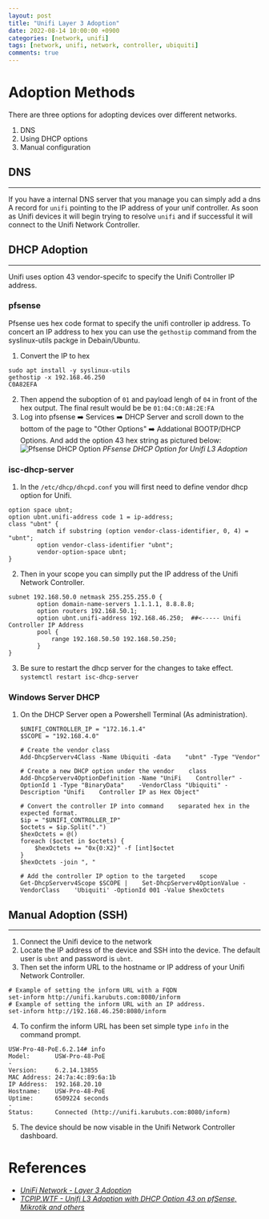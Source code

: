 ```yaml
---
layout: post
title: "Unifi Layer 3 Adoption"
date: 2022-08-14 10:00:00 +0900
categories: [network, unifi]
tags: [network, unifi, network, controller, ubiquiti]
comments: true
---
```


# Adoption Methods

There are three options for adopting devices over different networks. 
1. DNS
2. Using DHCP options
3. Manual configuration

## DNS
----

If you have a internal DNS server that you manage you can simply add a dns A record for `unifi` pointing to the IP address of your unif controller. As soon as Unifi devices it will begin trying to resolve `unifi` and if successful it will connect to the Unifi Network Controller. 

## DHCP Adoption
----

Unifi uses option 43 vendor-specifc to specify the Unifi Controller IP address. 

### pfsense

Pfsense ues hex code format to specify the unifi controller ip address. To concert an IP address to hex you can use the `gethostip` command from the syslinux-utils packge in Debain/Ubuntu. 

1. Convert the IP to hex
```shell
sudo apt install -y syslinux-utils
gethostip -x 192.168.46.250
C0A82EFA
````
2. Then append the suboption of `01` and payload lengh of `04` in front of the hex output. The final result would be be `01:04:C0:A8:2E:FA`
3. Log into pfsense ➡️ Services ➡️ DHCP Server and scroll down to the bottom of the page to "Other Options" ➡️ Addational BOOTP/DHCP Options. And add the option 43 hex string as pictured below:
![Pfsense DHCP Option](/img/pfsense-dhcp-option.png)
_PFsense DHCP Option for Unifi L3 Adoption_


### isc-dhcp-server

1. In the `/etc/dhcp/dhcpd.conf` you will first need to define vendor dhcp option for Unifi.
```shell
option space ubnt;
option ubnt.unifi-address code 1 = ip-address;
class "ubnt" {
        match if substring (option vendor-class-identifier, 0, 4) = "ubnt";
        option vendor-class-identifier "ubnt";
        vendor-option-space ubnt;
}
``` 
2. Then in your scope you can simplly put the IP address of the Unifi Network Controller.  
```shell
subnet 192.168.50.0 netmask 255.255.255.0 {
        option domain-name-servers 1.1.1.1, 8.8.8.8;
        option routers 192.168.50.1;
        option ubnt.unifi-address 192.168.46.250;  ##<----- Unifi Controller IP Address
        pool {
            range 192.168.50.50 192.168.50.250;
        }
}
```
3. Be sure to restart the dhcp server for the changes to take effect. `systemctl restart isc-dhcp-server`

### Windows Server DHCP

1. On the DHCP Server open a Powershell Terminal (As administration). 
   ```shell
   $UNIFI_CONTROLLER_IP = "172.16.1.4"
   $SCOPE = "192.168.4.0" 
   
   # Create the vendor class
   Add-DhcpServerv4Class -Name Ubiquiti -data    "ubnt" -Type "Vendor"
   
   # Create a new DHCP option under the vendor    class 
   Add-DhcpServerv4OptionDefinition -Name "UniFi    Controller" -OptionId 1 -Type "BinaryData"    -VendorClass "Ubiquiti" -Description "Unifi    Controller IP as Hex Object"
   
   # Convert the controller IP into command    separated hex in the expected format.
   $ip = "$UNIFI_CONTROLLER_IP"
   $octets = $ip.Split(".")
   $hexOctets = @()
   foreach ($octet in $octets) {
       $hexOctets += "0x{0:X2}" -f [int]$octet
   }
   $hexOctets -join ", "
   
   # Add the controller IP option to the targeted    scope
   Get-DhcpServerv4Scope $SCOPE |    Set-DhcpServerv4OptionValue -VendorClass    'Ubiquiti' -OptionId 001 -Value $hexOctets
   ```



## Manual Adoption (SSH)
----


1. Connect the Unifi device to the network
2. Locate the IP address of the device and SSH into the device. The default user is `ubnt` and password is `ubnt`. 
3. Then set the inform URL to the hostname or IP address of your Unifi Network Controller. 
```shell
# Example of setting the inform URL with a FQDN
set-inform http://unifi.karubuts.com:8080/inform
# Example of setting the inform URL with an IP address. 
set-inform http://192.168.46.250:8080/inform
```
4. To confirm the inform URL has been set simple type `info` in the command prompt. 
```shell
USW-Pro-48-PoE.6.2.14# info
Model:       USW-Pro-48-PoE
-
Version:     6.2.14.13855
MAC Address: 24:7a:4c:89:6a:1b
IP Address:  192.168.20.10
Hostname:    USW-Pro-48-PoE
Uptime:      6509224 seconds
-
Status:      Connected (http://unifi.karubuts.com:8080/inform)
```
5. The device should be now visable in the Unifi Network Controller dashboard. 


# References
- _[UniFi Network - Layer 3 Adoption](https://help.ui.com/hc/en-us/articles/204909754-UniFi-Layer-3-Adoption-for-Remote-UniFi-Network-Applications)_
- _[TCPIP.WTF - Unifi L3 Adoption with DHCP Option 43 on pfSense, Mikrotik and others](https://tcpip.wtf/en/unifi-l3-adoption-with-dhcp-option-43-on-pfsense-mikrotik-and-others.htm)_
